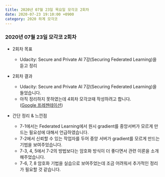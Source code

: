 ```yaml
---
title: 2020년 07월 23일 목요일 모각코 2회차
date: 2020-07-23 19:10:00 +0900
category: 2020 하계 모각코
---
```


### 2020년 07월 23일 모각코 2회차   

* 2회차 목표  
	* Udacity: Secure and Private AI 7강(Securing Federated Learning)을 듣고 정리   

* 2회차 결과   
	* Udacity: Secure and Private AI 7강(Securing Federated Learning)을 들었습니다.   
	* 아직 정리하지 못하였는데 4회차 모각코때 작성하려고 합니다.        
	([Google 프레젠테이션](https://docs.google.com/presentation/d/1GLkVzIT7tIyPYIi--xTZ5NIgbzl5y0r054yjF8eU5PQ/edit#slide=id.p))

* 간단 정리 & 느낀점   
	* 7-1에서는 Federated Learning에서 원시 gradient를 중앙서버가 모르게 만드는 필요성에 대해서 언급하였습니다.   
	* 7-2에서 신뢰할 수 있는 작업자를 두어 중앙 서버가 gradient를 모르게 만드는 기법을 보여주었습니다.   
	* 7-3, 4, 5에서 7-2의 방법보다는 암호화 방식이 더 좋다면서 관련 이론을 소개해주었습니다.   
	* 7-6, 7, 8 암호화 기법을 실습으로 보여주었는데 조금 어려워서 추가적인 정리가 필요할 것 같습니다.   
